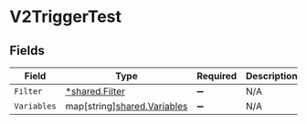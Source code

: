 # V2TriggerTest


## Fields

| Field                                                                  | Type                                                                   | Required                                                               | Description                                                            |
| ---------------------------------------------------------------------- | ---------------------------------------------------------------------- | ---------------------------------------------------------------------- | ---------------------------------------------------------------------- |
| `Filter`                                                               | [*shared.Filter](../../../pkg/models/shared/filter.md)                 | :heavy_minus_sign:                                                     | N/A                                                                    |
| `Variables`                                                            | map[string][shared.Variables](../../../pkg/models/shared/variables.md) | :heavy_minus_sign:                                                     | N/A                                                                    |
